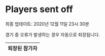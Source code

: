 # Players sent off
최종 업데이트: 2020년 12월 11일 23시 30분


경기 중 오류가 발생하는 경우 자동으로 퇴장됩니다.


| 퇴장된 참가자 |
|:---:|